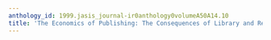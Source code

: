 ```yaml
---
anthology_id: 1999.jasis_journal-ir0anthology0volumeA50A14.10
title: 'The Economics of Publishing: The Consequences of Library and Research Copying'
---
```

